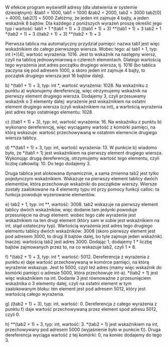 W efekcie program wyświetlił adresy (dla ułatwienia w systemie dziesiętnym):
&tab1 = 1000, tab1 = 1000
&tab2 = 2000, tab2 = 3000
tab2[0] = 4000, tab2[1] = 5000
Załóżmy, że jeden int zajmuje 4 bajty, a jeden wskaźnik 8 bajtów. Dla każdego z poniższych wyrażeń proszę określić jego typ i wartość:
tab1 + 1
*(tab1 + 1) + 3
*(*(tab1 + 1) + 3)
**(tab1 + 1) + 3
tab2 + 1
*(tab2 + 1) + 3
*(*(tab2 + 1) + 3)
**(tab2 + 1) + 3
  
  
Pierwsza tablica ma automatyczny przydział pamięci: nazwa tab1 jest więc wskaźnikiem do całego pierwszego wiersza. Wobec tego:
a) tab1 + 1, typ: int (*)[4], wartość wyrażenia: 1016.
Jest to wskaźnik na następny wiersz, czyli na tablicę jednowymiarową o czterech elementach. Dlatego wartością tego wyrażenia jest adres początku drugiego wiersza, tj. 1016 (bo tablica zaczyna się pod adresem 1000, a skoro jeden int zajmuje 4 bajty, to początek drugiego wiersza jest 16 bajtów dalej).

b) *(tab1 + 1) + 3, typ: int *, wartość wyrażenia: 1028.
Na wskaźniku z punktu a) wykonujemy dereferencję, więc otrzymujemy wskaźnik na pierwszy element drugiego wiersza. Dodajemy 3, czyli przesuwamy wskaźnik o 3 elementy dalej: wyrażenie jest wskaźnikiem na ostatni element drugiego wiersza (czyli wskaźnikiem na int), a wartością wyrażenia jest adres tego ostatniego elementu: 1028.

c) *(*(tab1 + 1) + 3), typ: int, wartość wyrażenia: 16.
Na wskaźniku z punktu b) wykonano dereferencję, więc wyciągamy wartość z komórki pamięci, na którą wskazuje: wartość przechowywaną w ostatnim elemencie drugiego wiersza tablicy.

d) **(tab1 + 1) + 3, typ: int, wartość wyrażenia: 13.
W punkcie b) wiadomo było, że *(tab1 + 1) jest wskaźnikiem na pierwszy element drugiego wiersza. Wykonując drugą dereferencję, otrzymujemy wartość tego elementu, czyli liczbę całkowitą: 10. Do tego dodajemy 3.

Druga tablica jest alokowana dynamicznie, a sama zmienna tab2 jest tylko pojedynczym wskaźnikiem. Wskazuje na pierwszy element tablicy dwóch elementów, która przechowuje wskaźniki do początków wierszy. Wiersze zostały zaalokowane na 4 elementy typu int przy pomocy funkcji calloc: ta funkcja powoduje wyzerowanie elementów.

e) tab2 + 1, typ: int **, wartość: 3008.
tab2 wskazuje na pierwszy element tablicy dwóch wskaźników, więc dodanie tam jedynki powoduje przesunięcie na drugi element: wobec tego całe wyrażenie jest wskaźnikiem na ten drugi element (który sam w sobie jest wskaźnikiem na int, stąd ostateczny typ). Wartością wyrażenia jest adres tego drugiego elementu tablicy dwóch wskaźników: 3008 (skoro pierwszy element jest pod adresem 3000, to drugi 8 bajtów dalej, bo tyle zajmuje jeden wskaźnik).
Inaczej: wartością tab2 jest adres 3000. Dodając 1, dodajemy 1 * liczbę bajtów zajmowanych przez to, na co wskazuje tab2, czyli 1 * 8.

f) *(tab2 + 1) + 3, typ: int *, wartość: 5012.
Dereferencja z wyrażenia z punktu e) daje wartość przechowywaną w komórce pamięci, na którą wyrażenie wskazuje. Jest to 5000, czyli też adres (mamy więc wskaźnik do komórki pamięci o adresie 5000, która przechowuje int-a). *(tab2 + 1) jest więc wskaźnikiem na int. Dodanie 3 jest równoważne z przesunięciem wskaźnika o 3 elementy dalej, czyli na ostatni element w tym zaalokowanym bloku: ten element jest pod adresem 5012, który jest wartością całego wyrażenia.

g) *(*(tab2 + 1) + 3), typ: int, wartość: 0.
Dereferencja z całego wyrażenia z punktu f) daje wartość przechowywaną przez element spod adresu 5012, czyli 0.

h) **(tab2 + 1) + 3, typ: int, wartość: 3.
*(tab2 + 1) jest wskaźnikiem na int, przechowywany pod adresem 5000 (wyjaśnienie było w punkcie f)). Druga dereferencja wyciąga wartość z tej komórki: 0, na koniec dodajemy do tego 3.

